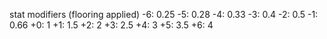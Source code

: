 
stat modifiers (flooring applied)
-6: 0.25
-5: 0.28
-4: 0.33
-3: 0.4
-2: 0.5
-1: 0.66
+0: 1
+1: 1.5
+2: 2
+3: 2.5
+4: 3
+5: 3.5
+6: 4
